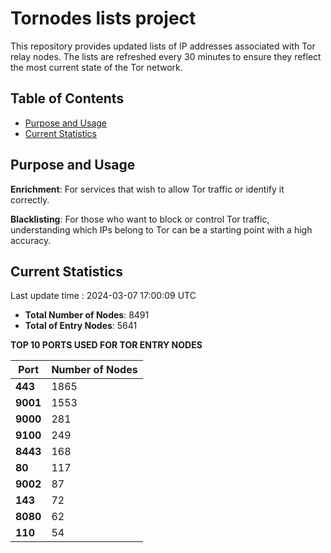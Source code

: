 # Tornodes lists project

This repository provides updated lists of IP addresses associated with Tor relay nodes. The lists are refreshed every 30 minutes to ensure they reflect the most current state of the Tor network.

## Table of Contents

- [Purpose and Usage](#purpose-and-usage)
- [Current Statistics](#current-statistics)


## Purpose and Usage

**Enrichment**: For services that wish to allow Tor traffic or identify it correctly.

**Blacklisting**: For those who want to block or control Tor traffic, understanding which IPs belong to Tor can be a starting point with a high accuracy.

## Current Statistics

Last update time : 2024-03-07 17:00:09 UTC

- **Total Number of Nodes**: 8491
- **Total of Entry Nodes**: 5641

**TOP 10 PORTS USED FOR TOR ENTRY NODES**

| **Port** | **Number of Nodes** |
|------|-----------------|
| **443**   | 1865  |
| **9001**   | 1553  |
| **9000**   | 281  |
| **9100**   | 249  |
| **8443**   | 168  |
| **80**   | 117  |
| **9002**   | 87  |
| **143**   | 72  |
| **8080**   | 62  |
| **110**   | 54  |

